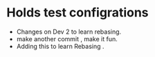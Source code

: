 # Holds test configrations

- Changes on Dev 2 to learn rebasing.
- make another commit , make it fun.
- Adding this to learn Rebasing .
